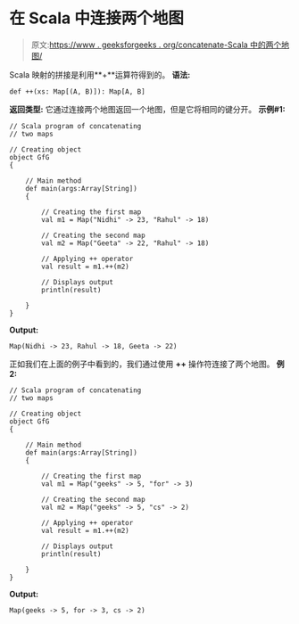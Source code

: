 # 在 Scala 中连接两个地图

> 原文:[https://www . geeksforgeeks . org/concatenate-Scala 中的两个地图/](https://www.geeksforgeeks.org/concatenate-two-maps-in-scala/)

Scala 映射的拼接是利用**+**运算符得到的。
**语法:**

```
def ++(xs: Map[(A, B)]): Map[A, B]

```

**返回类型:**
它通过连接两个地图返回一个地图，但是它将相同的键分开。
**示例#1:**

```
// Scala program of concatenating
// two maps

// Creating object
object GfG
{ 

    // Main method
    def main(args:Array[String])
    {

        // Creating the first map
        val m1 = Map("Nidhi" -> 23, "Rahul" -> 18) 

        // Creating the second map
        val m2 = Map("Geeta" -> 22, "Rahul" -> 18) 

        // Applying ++ operator
        val result = m1.++(m2)

        // Displays output
        println(result)

    }
}
```

**Output:**

```
Map(Nidhi -> 23, Rahul -> 18, Geeta -> 22)

```

正如我们在上面的例子中看到的，我们通过使用 **++** 操作符连接了两个地图。
**例 2:**

```
// Scala program of concatenating
// two maps

// Creating object
object GfG
{ 

    // Main method
    def main(args:Array[String])
    {

        // Creating the first map
        val m1 = Map("geeks" -> 5, "for" -> 3) 

        // Creating the second map
        val m2 = Map("geeks" -> 5, "cs" -> 2) 

        // Applying ++ operator
        val result = m1.++(m2)

        // Displays output
        println(result)

    }
}
```

**Output:**

```
Map(geeks -> 5, for -> 3, cs -> 2)

```